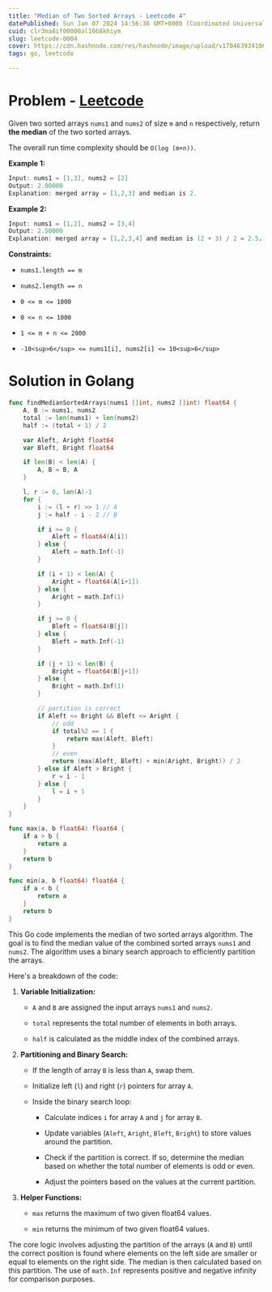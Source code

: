 ```yaml
---
title: "Median of Two Sorted Arrays - Leetcode 4"
datePublished: Sun Jan 07 2024 14:56:36 GMT+0000 (Coordinated Universal Time)
cuid: clr3ma8if00000al1668khiym
slug: leetcode-0004
cover: https://cdn.hashnode.com/res/hashnode/image/upload/v1704639341069/bb45a8e3-bbd5-4be0-8364-dd9c28768ebf.jpeg
tags: go, leetcode

---
```


# Problem - [Leetcode](https://leetcode.com/problems/median-of-two-sorted-arrays/description/)

Given two sorted arrays `nums1` and `nums2` of size `m` and `n` respectively, return **the median** of the two sorted arrays.

The overall run time complexity should be `O(log (m+n))`.

**Example 1:**

```go
Input: nums1 = [1,3], nums2 = [2]
Output: 2.00000
Explanation: merged array = [1,2,3] and median is 2.
```

**Example 2:**

```go
Input: nums1 = [1,2], nums2 = [3,4]
Output: 2.50000
Explanation: merged array = [1,2,3,4] and median is (2 + 3) / 2 = 2.5.
```

**Constraints:**

* `nums1.length == m`
    
* `nums2.length == n`
    
* `0 <= m <= 1000`
    
* `0 <= n <= 1000`
    
* `1 <= m + n <= 2000`
    
* `-10<sup>6</sup> <= nums1[i], nums2[i] <= 10<sup>6</sup>`
    

# Solution in Golang

```go
func findMedianSortedArrays(nums1 []int, nums2 []int) float64 {
	A, B := nums1, nums2
	total := len(nums1) + len(nums2)
	half := (total + 1) / 2

	var Aleft, Aright float64
	var Bleft, Bright float64

	if len(B) < len(A) {
		A, B = B, A
	}

	l, r := 0, len(A)-1
	for {
		i := (l + r) >> 1 // A
		j := half - i - 2 // B

		if i >= 0 {
			Aleft = float64(A[i])
		} else {
			Aleft = math.Inf(-1)
		}

		if (i + 1) < len(A) {
			Aright = float64(A[i+1])
		} else {
			Aright = math.Inf(1)
		}

		if j >= 0 {
			Bleft = float64(B[j])
		} else {
			Bleft = math.Inf(-1)
		}

		if (j + 1) < len(B) {
			Bright = float64(B[j+1])
		} else {
			Bright = math.Inf(1)
		}

		// partition is correct
		if Aleft <= Bright && Bleft <= Aright {
			// odd
			if total%2 == 1 {
				return max(Aleft, Bleft)
			}
			// even
			return (max(Aleft, Bleft) + min(Aright, Bright)) / 2
		} else if Aleft > Bright {
			r = i - 1
		} else {
			l = i + 1
		}
	}
}

func max(a, b float64) float64 {
	if a > b {
		return a
	}
	return b
}

func min(a, b float64) float64 {
	if a < b {
		return a
	}
	return b
}
```

This Go code implements the median of two sorted arrays algorithm. The goal is to find the median value of the combined sorted arrays `nums1` and `nums2`. The algorithm uses a binary search approach to efficiently partition the arrays.

Here's a breakdown of the code:

1. **Variable Initialization:**
    
    * `A` and `B` are assigned the input arrays `nums1` and `nums2`.
        
    * `total` represents the total number of elements in both arrays.
        
    * `half` is calculated as the middle index of the combined arrays.
        
2. **Partitioning and Binary Search:**
    
    * If the length of array `B` is less than `A`, swap them.
        
    * Initialize left (`l`) and right (`r`) pointers for array `A`.
        
    * Inside the binary search loop:
        
        * Calculate indices `i` for array `A` and `j` for array `B`.
            
        * Update variables (`Aleft`, `Aright`, `Bleft`, `Bright`) to store values around the partition.
            
        * Check if the partition is correct. If so, determine the median based on whether the total number of elements is odd or even.
            
        * Adjust the pointers based on the values at the current partition.
            
3. **Helper Functions:**
    
    * `max` returns the maximum of two given float64 values.
        
    * `min` returns the minimum of two given float64 values.
        

The core logic involves adjusting the partition of the arrays (`A` and `B`) until the correct position is found where elements on the left side are smaller or equal to elements on the right side. The median is then calculated based on this partition. The use of `math.Inf` represents positive and negative infinity for comparison purposes.